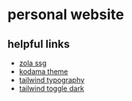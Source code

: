 # personal website

## helpful links

- [zola ssg](https://www.getzola.org/documentation/getting-started/overview/)
- [kodama theme](https://github.com/adfaure/kodama-theme)
- [tailwind typography](https://github.com/tailwindlabs/tailwindcss-typography)
- [tailwind toggle dark](https://cruip.com/implementing-tailwind-css-dark-mode-toggle-with-no-flicker/)


